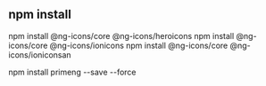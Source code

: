 ## npm install

npm install @ng-icons/core @ng-icons/heroicons
npm install @ng-icons/core @ng-icons/ionicons
npm install @ng-icons/core @ng-icons/ioniconsan

npm install primeng --save --force
